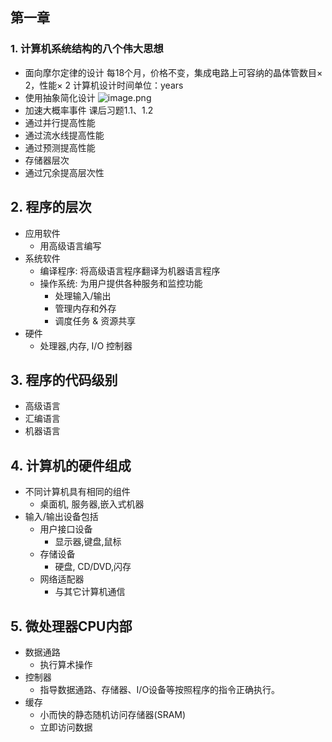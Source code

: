 ## 第一章

### 1. 计算机系统结构的八个伟大思想
- 面向摩尔定律的设计
	每18个月，价格不变，集成电路上可容纳的晶体管数目$\times$ 2，性能$\times$ 2
	计算机设计时间单位：years
- 使用抽象简化设计
	![image.png](https://cdn.jsdelivr.net/gh/InverseDa/image@master/image/20230130173656.png)
- 加速大概率事件
	课后习题1.1、1.2
- 通过并行提高性能
- 通过流水线提高性能
- 通过预测提高性能
- 存储器层次
- 通过冗余提高层次性

## 2. 程序的层次
- 应用软件
	- 用高级语言编写
- 系统软件
	- 编译程序: 将高级语言程序翻译为机器语言程序
	- 操作系统: 为用户提供各种服务和监控功能
		- 处理输入/输出
		- 管理内存和外存
		- 调度任务  & 资源共享
- 硬件
	- 处理器,内存, I/O 控制器

## 3. 程序的代码级别
- 高级语言
- 汇编语言
- 机器语言

## 4. 计算机的硬件组成
- 不同计算机具有相同的组件
	- 桌面机, 服务器,嵌入式机器
- 输入/输出设备包括
	- 用户接口设备
		- 显示器,键盘,鼠标
	- 存储设备
		- 硬盘, CD/DVD,闪存
	- 网络适配器
		- 与其它计算机通信

## 5. 微处理器CPU内部
- 数据通路
	- 执行算术操作
- 控制器
	- 指导数据通路、存储器、I/O设备等按照程序的指令正确执行。
- 缓存
	- 小而快的静态随机访问存储器(SRAM)
	- 立即访问数据

